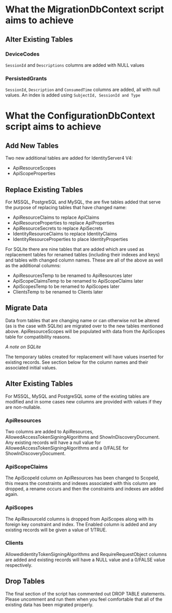 # What the MigrationDbContext script aims to achieve

## Alter Existing Tables

### DeviceCodes
`SessionId` and `Descriptions` columns are added with NULL values

### PersistedGrants
`SessionId`, `Description` and `ConsumedTime` columns are added, all with null values. An index is added using `SubjectId, SessionId and Type`

# What the ConfigurationDbContext script aims to achieve

## Add New Tables
Two new additional tables are added for IdentityServer4 V4:
- ApiResourceScopes
- ApiScopeProperties

## Replace Existing Tables
For MSSQL, PostgreSQL and MySQL, the are five tables added that serve the purpose of replacing tables that have changed name:
- ApiResourceClaims to replace ApiClaims
- ApiResourceProperties to replace ApiProperties
- ApiResourceSecrets to replace ApiSecrets
- IdentityResourceClaims to replace IdentityClaims
- IdentityResourceProperties to place IdentityProperties

For SQLite there are nine tables that are added which are used as replacement tables for renamed tables (including their indexes and keys) and tables with changed column names. These are all of the above as well as the additional columns:
- ApiResourcesTemp to be renamed to ApiResources later
- ApiScopeClaimsTemp to be renamed to ApiScopeClaims later
- ApiScopesTemp to be renamed to ApiScopes later
- ClientsTemp to be renamed to Clients later

## Migrate Data
Data from tables that are changing name or can otherwise not be altered (as is the case with SQLite) are migrated over to the new tables mentioned above. ApiResourceScopes will be populated with data from the ApiScopes table for compatibility reasons.

*A note on SQLite*

The temporary tables created for replacement will have values inserted for existing records. See section below for the column names and their associated initial values.

## Alter Existing Tables
For MSSQL, MySQL and PostgreSQL some of the existing tables are modified and in some cases new columns are provided with values if they are non-nullable.

### ApiResources
Two columns are added to ApiResources, AllowedAccessTokenSigningAlgorithms and ShowInDiscoveryDocument. Any existing records will have a null value for AllowedAccessTokenSigningAlgorithms and a 0/FALSE for ShowInDiscoveryDocument.

### ApiScopeClaims
The ApiScopeId column on ApiResources has been changed to ScopeId, this means the constraints and indexes associated with this column are dropped, a rename occurs and then the constraints and indexes are added again.

### ApiScopes
The ApiResourceId columns is dropped from ApiScopes along with its foreign key constraint and index. The Enabled column is added and any existing records will be given a value of 1/TRUE.

### Clients
AllowedIdentityTokenSigningAlgorithms and RequireRequestObject columns are added and existing records will have a NULL value and a 0/FALSE value respectively.

## Drop Tables
The final section of the script has commented out DROP TABLE statements. Please uncomment and run them when you feel comfortable that all of the existing data has been migrated properly.

